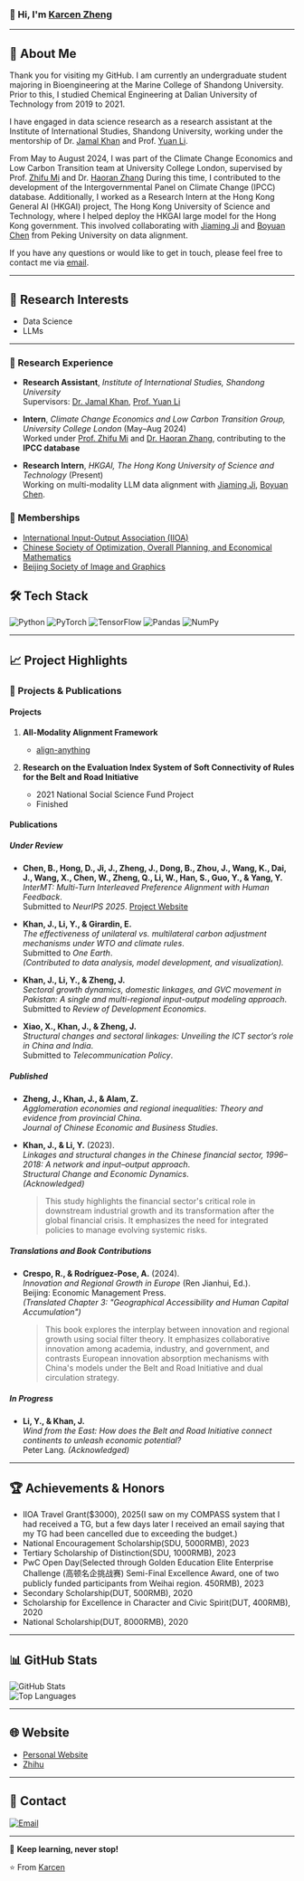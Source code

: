 ### 👋 Hi, I'm [Karcen Zheng](https://karcen.github.io/zhengjiacheng.github.io/)

---

## 🚀 About Me
Thank you for visiting my GitHub. I am currently an undergraduate student majoring in Bioengineering at the Marine College of Shandong University. Prior to this, I studied Chemical Engineering at Dalian University of Technology from 2019 to 2021.

I have engaged in data science research as a research assistant at the Institute of International Studies, Shandong University, working under the mentorship of Dr. [Jamal Khan](https://iis.wh.sdu.edu.cn/info/1216/2395.htm)  and Prof. [Yuan Li](https://esnea.wh.sdu.edu.cn/info/1024/1208.htm).

From May to August 2024, I was part of the Climate Change Economics and Low Carbon Transition team at University College London, supervised by Prof. [Zhifu Mi](https://www.ucl.ac.uk/bartlett/construction/people/dr-zhifu-mi) and Dr. [Haoran Zhang](https://orcid.org/0000-0002-8751-5407) During this time, I contributed to the development of the Intergovernmental Panel on Climate Change (IPCC) database. Additionally, I worked as a Research Intern at the Hong Kong General AI (HKGAI) project, The Hong Kong University of Science and Technology, where I helped deploy the HKGAI large model for the Hong Kong government. This involved collaborating with [Jiaming Ji](https://jijiaming.com/) and [Boyuan Chen](https://cby-pku.github.io/) from Peking University on data alignment.

If you have any questions or would like to get in touch, please feel free to contact me via [email](karcenzheng17@gmail.com).

---

## 🔬 Research Interests
- Data Science
- LLMs

---

### 🧪 Research Experience

- **Research Assistant**, *Institute of International Studies, Shandong University*  
  Supervisors: [Dr. Jamal Khan](https://iis.wh.sdu.edu.cn/info/1216/2395.htm), [Prof. Yuan Li](https://esnea.wh.sdu.edu.cn/info/1024/1208.htm)

- **Intern**, *Climate Change Economics and Low Carbon Transition Group, University College London* (May–Aug 2024)  
  Worked under [Prof. Zhifu Mi](https://www.ucl.ac.uk/bartlett/construction/people/dr-zhifu-mi) and [Dr. Haoran Zhang](https://orcid.org/0000-0002-8751-5407), contributing to the **IPCC database**

- **Research Intern**, *HKGAI, The Hong Kong University of Science and Technology* (Present)  
  Working on multi-modality LLM data alignment with [Jiaming Ji](https://jijiaming.com/), [Boyuan Chen](https://cby-pku.github.io/).

### 🔗 Memberships

- [International Input-Output Association (IIOA)](https://www.iioa.org/)
- [Chinese Society of Optimization, Overall Planning, and Economical Mathematics](http://www.scope.org.cn/default.aspx)
- [Beijing Society of Image and Graphics](http://www.bsig.org.cn/)

## 🛠️ Tech Stack
![Python](https://img.shields.io/badge/-Python-black?style=flat-square&logo=python)
![PyTorch](https://img.shields.io/badge/-PyTorch-black?style=flat-square&logo=pytorch)
![TensorFlow](https://img.shields.io/badge/-TensorFlow-black?style=flat-square&logo=tensorflow)
![Pandas](https://img.shields.io/badge/-Pandas-black?style=flat-square&logo=pandas)
![NumPy](https://img.shields.io/badge/-NumPy-black?style=flat-square&logo=numpy)

---

## 📈 Project Highlights

### 🤖 Projects & Publications
#### Projects
1. **All-Modality Alignment Framework**
   - [align-anything](https://github.com/PKU-Alignment/align-anything)
  
2. **Research on the Evaluation Index System of Soft Connectivity of Rules for the Belt and Road Initiative**
   - 2021 National Social Science Fund Project
   - Finished
  
#### Publications
##### Under Review

- **Chen, B., Hong, D., Ji, J., Zheng, J., Dong, B., Zhou, J., Wang, K., Dai, J., Wang, X., Chen, W., Zheng, Q., Li, W., Han, S., Guo, Y., & Yang, Y.**  
  *InterMT: Multi-Turn Interleaved Preference Alignment with Human Feedback*.  
  Submitted to *NeurIPS 2025*. [Project Website](https://pku-intermt.github.io)

- **Khan, J., Li, Y., & Girardin, E.**  
  *The effectiveness of unilateral vs. multilateral carbon adjustment mechanisms under WTO and climate rules*.  
  Submitted to *One Earth*.  
  *(Contributed to data analysis, model development, and visualization).*

- **Khan, J., Li, Y., & Zheng, J.**  
  *Sectoral growth dynamics, domestic linkages, and GVC movement in Pakistan: A single and multi-regional input-output modeling approach*.  
  Submitted to *Review of Development Economics*.

- **Xiao, X., Khan, J., & Zheng, J.**  
  *Structural changes and sectoral linkages: Unveiling the ICT sector’s role in China and India*.  
  Submitted to *Telecommunication Policy*.

##### Published
- **Zheng, J., Khan, J., & Alam, Z.**  
  *Agglomeration economies and regional inequalities: Theory and evidence from provincial China*.  
  *Journal of Chinese Economic and Business Studies*.

- **Khan, J., & Li, Y.** (2023).  
  *Linkages and structural changes in the Chinese financial sector, 1996–2018: A network and input–output approach*.  
  *Structural Change and Economic Dynamics*.  
  *(Acknowledged)*  
  > This study highlights the financial sector's critical role in downstream industrial growth and its transformation after the global financial crisis. It emphasizes the need for integrated policies to manage evolving systemic risks.

##### Translations and Book Contributions

- **Crespo, R., & Rodríguez-Pose, A.** (2024).  
  *Innovation and Regional Growth in Europe* (Ren Jianhui, Ed.).  
  Beijing: Economic Management Press.  
  *(Translated Chapter 3: "Geographical Accessibility and Human Capital Accumulation")*  
  > This book explores the interplay between innovation and regional growth using social filter theory. It emphasizes collaborative innovation among academia, industry, and government, and contrasts European innovation absorption mechanisms with China's models under the Belt and Road Initiative and dual circulation strategy.

##### In Progress

- **Li, Y., & Khan, J.**  
  *Wind from the East: How does the Belt and Road Initiative connect continents to unleash economic potential?*  
  Peter Lang. *(Acknowledged)*

---

## 🏆 Achievements & Honors
- IIOA Travel Grant($3000), 2025(I saw on my COMPASS system that I had received a TG, but a few days later I received an email saying that my TG had been cancelled due to exceeding the budget.)
- National Encouragement Scholarship(SDU, 5000RMB), 2023
- Tertiary Scholarship of Distinction(SDU, 1000RMB), 2023
- PwC Open Day(Selected through Golden Education Elite Enterprise Challenge (高顿名企挑战赛) Semi-Final Excellence Award, one of two publicly funded participants from Weihai region. 450RMB), 2023
- Secondary Scholarship(DUT, 500RMB), 2020
- Scholarship for Excellence in Character and Civic Spirit(DUT, 400RMB), 2020
- National Scholarship(DUT, 8000RMB), 2020

---

## 📊 GitHub Stats  
![GitHub Stats](https://github-readme-stats.vercel.app/api?username=Karcen&show_icons=true&theme=radical)  
![Top Languages](https://github-readme-stats.vercel.app/api/top-langs/?username=Karcen&layout=compact&theme=radical)

---

## 🌐 Website
- [Personal Website](https://karcen.github.io/zhengjiacheng.github.io/)  
- [Zhihu](https://www.zhihu.com/people/karcenzheng)

---

## 💌 Contact
[![Email](https://img.shields.io/badge/Email-me-blue?style=flat-square&logo=gmail)](mailto:karcenzheng17@gmail.net)

---

📢 **Keep learning, never stop!**  

⭐ From [Karcen](https://github.com/Karcen)

